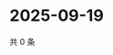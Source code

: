 # 2025-09-19

共 0 条

<!-- BEGIN ZHIHUQUESTIONS -->
<!-- 最后更新时间 Fri Sep 19 2025 08:52:19 GMT+0800 (China Standard Time) -->

<!-- END ZHIHUQUESTIONS -->
